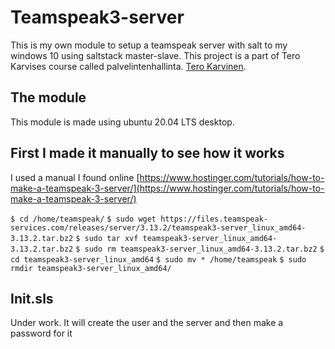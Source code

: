 # Teamspeak3-server
This is my own module to setup a teamspeak server with salt to my windows 10 using saltstack master-slave. This project is a part of Tero Karvises course called palvelintenhallinta. [Tero Karvinen](https://terokarvinen.com/).

## The module
This module is made using ubuntu 20.04 LTS desktop.
## First I made it manually to see how it works
I used a manual I found online [https://www.hostinger.com/tutorials/how-to-make-a-teamspeak-3-server/](https://www.hostinger.com/tutorials/how-to-make-a-teamspeak-3-server/)

`$ cd /home/teamspeak/`
`$ sudo wget https://files.teamspeak-services.com/releases/server/3.13.2/teamspeak3-server_linux_amd64-3.13.2.tar.bz2`
`$ sudo tar xvf teamspeak3-server_linux_amd64-3.13.2.tar.bz2`
`$ sudo rm teamspeak3-server_linux_amd64-3.13.2.tar.bz2`
`$ cd teamspeak3-server_linux_amd64`
`$ sudo mv * /home/teamspeak`
`$ sudo rmdir teamspeak3-server_linux_amd64/`
## Init.sls
Under work. It will create the user and the server and then make a password for it

